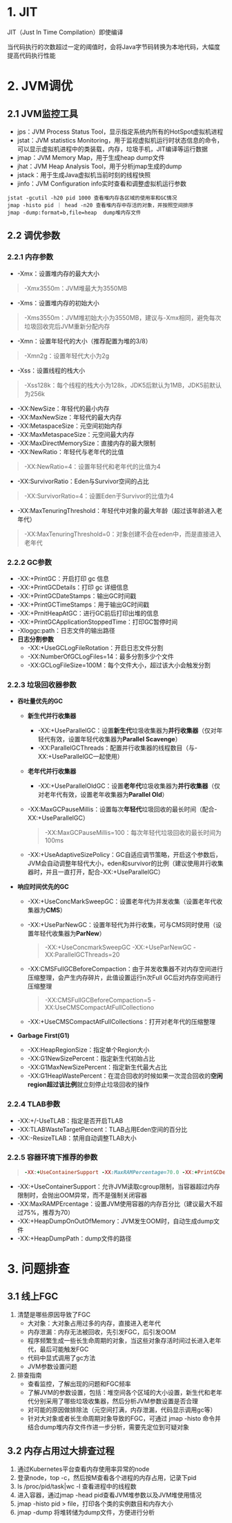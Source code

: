 # 1. JIT

JIT（Just In Time Compilation）即使编译

当代码执行的次数超过一定的阈值时，会将Java字节码转换为本地代码，大幅度提高代码执行性能

# 2. JVM调优

## 2.1 JVM监控工具

* jps：JVM Process Status Tool，显示指定系统内所有的HotSpot虚拟机进程
* jstat：JVM statistics Monitoring，用于监视虚拟机运行时状态信息的命令，可以显示虚拟机进程中的类装载，内存，垃圾手机，JIT编译等运行数据
* jmap：JVM Memory Map，用于生成heap dump文件
* jhat：JVM Heap Analysis Tool，用于分析jmap生成的dump
* jstack：用于生成Java虚拟机当前时刻的线程快照
* jinfo：JVM Configuration info实时查看和调整虚拟机运行参数

```shell
jstat -gcutil -h20 pid 1000 查看堆内存各区域的使用率和GC情况
jmap -histo pid ｜ head -n20 查看堆内存中存活的对象，并按照空间排序
jmap -dump:format=b,file=heap  dump堆内存文件
```

## 2.2 调优参数

### 2.2.1 内存参数

* -Xmx：设置堆内存的最大大小

> -Xmx3550m：JVM堆最大为3550MB

* -Xms：设置堆内存的初始大小

> -Xms3550m：JVM堆初始大小为3550MB，建议与-Xmx相同，避免每次垃圾回收完后JVM重新分配内存

* -Xmn：设置年轻代的大小（推荐配置为堆的3/8）

> -Xmn2g：设置年轻代大小为2g

* -Xss：设置线程的栈大小

> -Xss128k：每个线程的栈大小为128k，JDK5后默认为1MB，JDK5前默认为256k

* -XX:NewSize：年轻代的最小内存
* -XX:MaxNewSize：年轻代的最大内存
* -XX:MetaspaceSize：元空间初始内存
* -XX:MaxMetaspaceSize：元空间最大内存
* -XX:MaxDirectMemorySize：直接内存的最大限制
* -XX:NewRatio：年轻代与老年代的比值

> -XX:NewRatio=4：设置年轻代和老年代的比值为4

* -XX:SurvivorRatio：Eden与Survivor空间的占比

> -XX:SurvivorRatio=4：设置Eden于Survivor的比值为4

* -XX:MaxTenuringThreshold：年轻代中对象的最大年龄（超过该年龄进入老年代）

> -XX:MaxTenuringThreshold=0：对象创建不会在eden中，而是直接进入老年代

### 2.2.2 GC参数

* -XX:+PrintGC：开启打印 gc 信息
* -XX:+PrintGCDetails：打印 gc 详细信息
* -XX:+PrintGCDateStamps：输出GC时间戳
* -XX:+PrintGCTimeStamps：用于输出GC时间戳
* -XX:+PrnitHeapAtGC：进行GC前后打印出堆的信息
* -XX:+PrintGCApplicationStoppedTime：打印GC暂停时间
* -Xloggc:path：日志文件的输出路径
* **日志分割参数**
  * -XX:+UseGCLogFileRotation：开启日志文件分割
  * -XX:NumberOfGCLogFiles=14：最多分割多少个文件
  * -XX:GCLogFileSize=100M：每个文件大小，超过该大小会触发分割

### 2.2.3 垃圾回收器参数

* **吞吐量优先的GC**
  
  * **新生代并行收集器**
    
    * -XX:+UseParallelGC：设置**新生代**垃圾收集器为**并行收集器**（仅对年轻代有效，设置年轻代收集器为**Parallel Scavenge**）
    * -XX:ParallelGCThreads：配置并行收集器的线程数目（与-XX:+UseParallelGC一起使用）
  
  * **老年代并行收集器**
    
    * -XX:+UseParallelOldGC：设置**老年代**垃圾收集器为**并行收集器**（仅对老年代有效，设置老年收集器为**Parallel Old**）
  
  * -XX:MaxGCPauseMillis：设置每次**年轻代**垃圾回收的最长时间（配合-XX:+UseParallelGC）
    
    > -XX:MaxGCPauseMillis=100：每次年轻代垃圾回收的最长时间为100ms
  
  * -XX:+UseAdaptiveSizePolicy：GC自适应调节策略，开启这个参数后，JVM会自动调整年轻代大小，eden和survivor的比例（建议使用并行收集器时，并且一直打开，配合-XX:+UseParallelGC）

* **响应时间优先的GC**
  
  * -XX:+UseConcMarkSweepGC：设置老年代为并发收集（设置老年代收集器为**CMS**）
  
  * -XX:+UseParNewGC：设置年轻代为并行收集，可与CMS同时使用（设置年轻代收集器为**ParNew**）
    
    > -XX:+UseConcmarkSweepGC -XX:+UseParNewGC -XX:ParallelGCThreads=20
  
  * -XX:CMSFullGCBeforeCompaction：由于并发收集器不对内存空间进行压缩整理，会产生内存碎片，此值设置运行n次Full GC后对内存空间进行压缩整理
    
    > -XX:CMSFullGCBeforeCompaction=5 -XX:UseCMSCompactAtFullCollectiono
  
  * -XX:+UseCMSCompactAtFullCollections：打开对老年代的压缩整理

* **Garbage First(G1)**
  
  * -XX:HeapRegionSize：指定单个Region大小
  * -XX:G1NewSizePercent：指定新生代初始占比
  * -XX:G1MaxNewSizePercent：指定新生代最大占比
  * -XX:G1HeapWastePercent：在混合回收的时候如果一次混合回收的**空闲region超过该比例**就立刻停止垃圾回收的操作

### 2.2.4 TLAB参数

* -XX:+/-UseTLAB：指定是否开启TLAB
* -XX:TLABWasteTargetPercent：TLAB占用Eden空间的百分比
* -XX:-ResizeTLAB：禁用自动调整TLAB大小

### 2.2.5 容器环境下推荐的参数

> ```ruby
> -XX:+UseContainerSupport -XX:MaxRAMPercentage=70.0 -XX:+PrintGCDetails -XX:+PrintGCDateStamps -Xloggc:/home/admin/nas/gc-${POD_IP}-$(date '+%s').log -XX:+HeapDumpOnOutOfMemoryError -XX:HeapDumpPath=/home/admin/nas/dump-${POD_IP}-$(date '+%s').hprof
> ```

* -XX:+UseContainerSupport：允许JVM读取cgroup限制，当容器超过内存限制时，会抛出OOM异常，而不是强制关闭容器
* -XX:MaxRAMPErcentage：设置JVM使用容器的内存百分比（建议最大不超过75%，推荐为70）
* -XX:+HeapDumpOnOutOfMemory：JVM发生OOM时，自动生成dump文件
* -XX:+HeapDumpPath：dump文件的路径

# 3. 问题排查

## 3.1 线上FGC

1. 清楚是哪些原因导致了FGC
   * 大对象：大对象占用过多的内存，直接进入老年代
   * 内存泄漏：内存无法被回收，先引发FGC，后引发OOM
   * 程序频繁生成一些长生命周期的对象，当这些对象存活时间过长进入老年代，最后可能触发FGC
   * 代码中显式调用了gc方法
   * JVM参数设置问题
2. 排查指南
   * 查看监控，了解出现的问题和FGC频率
   * 了解JVM的参数设置，包括：堆空间各个区域的大小设置，新生代和老年代分别采用了哪些垃圾收集器，然后分析JVM参数设置是否合理
   * 对可能的原因做排除法（元空间打满，内存泄漏，代码显示调用gc等）
   * 针对大对象或者长生命周期对象导致的FGC，可通过 jmap -histo 命令并结合dump堆内存文件作进一步分析，需要先定位到可疑对象

## 3.2 内存占用过大排查过程

1. 通过Kubernetes平台查看内存使用率异常的node
2. 登录node，top -c，然后按M查看各个进程的内存占用，记录下pid
3. ls /proc/pid/task|wc -l 查看进程中的线程数
4. 进入容器，通过jmap -head pid查看JVM堆参数以及JVM堆使用情况
5. jmap -histo pid > file，打印各个类的实例数目和内存大小
6. jmap -dump 将堆转储为dump文件，方便进行分析
